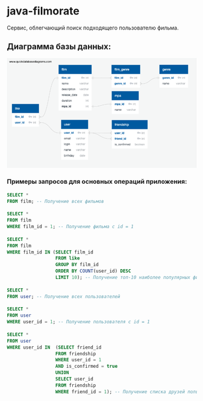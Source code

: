 # java-filmorate
Сервис, облегчающий поиск подходящего пользователю фильма.

## Диаграмма базы данных:
![alt text](https://github.com/MatveevaVeronikaViktorovna/java-filmorate/blob/add-database/src/main/resources/ERD/filmorate_ERD.png?raw=true)

### Примеры запросов для основных операций приложения:
```sql
SELECT * 
FROM film; -- Получение всех фильмов

SELECT * 
FROM film 
WHERE film_id = 1; -- Получение фильма с id = 1

SELECT *
FROM film
WHERE film_id IN (SELECT film_id
                  FROM like
                  GROUP BY film_id
                  ORDER BY COUNT(user_id) DESC
                  LIMIT 10); -- Получение топ-10 наиболее популярных фильмов

SELECT * 
FROM user; -- Получение всех пользователей

SELECT * 
FROM user
WHERE user_id = 1; -- Получение пользователя с id = 1

SELECT *
FROM user
WHERE user_id IN  (SELECT friend_id
                  FROM friendship
                  WHERE user_id = 1
                  AND is_confirmed = true
                  UNION
                  SELECT user_id
                  FROM friendship
                  WHERE friend_id = 1); -- Получение списка друзей пользователя с id = 1

```
